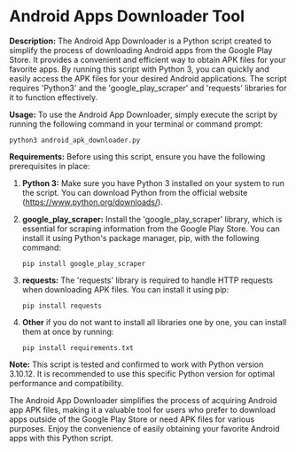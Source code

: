 # **Android Apps Downloader Tool**

**Description:**
The Android App Downloader is a Python script created to simplify the process of downloading Android apps from the Google Play Store. It provides a convenient and efficient way to obtain APK files for your favorite apps. By running this script with Python 3, you can quickly and easily access the APK files for your desired Android applications. The script requires 'Python3' and the 'google_play_scraper' and 'requests' libraries for it to function effectively.

**Usage:**
To use the Android App Downloader, simply execute the script by running the following command in your terminal or command prompt:

```
python3 android_apk_downloader.py
```

**Requirements:**
Before using this script, ensure you have the following prerequisites in place:

1. **Python 3:** Make sure you have Python 3 installed on your system to run the script. You can download Python from the official website (https://www.python.org/downloads/).

2. **google_play_scraper:** Install the 'google_play_scraper' library, which is essential for scraping information from the Google Play Store. You can install it using Python's package manager, pip, with the following command:
   ```
   pip install google_play_scraper
   ```

3. **requests:** The 'requests' library is required to handle HTTP requests when downloading APK files. You can install it using pip:
   ```
   pip install requests
   ```
4. **Other** if you do not want to install all libraries one by one, you can install them at once by running:
    ```
    pip install requirements.txt
    ```

**Note:**
This script is tested and confirmed to work with Python version 3.10.12. It is recommended to use this specific Python version for optimal performance and compatibility.

The Android App Downloader simplifies the process of acquiring Android app APK files, making it a valuable tool for users who prefer to download apps outside of the Google Play Store or need APK files for various purposes. Enjoy the convenience of easily obtaining your favorite Android apps with this Python script.

